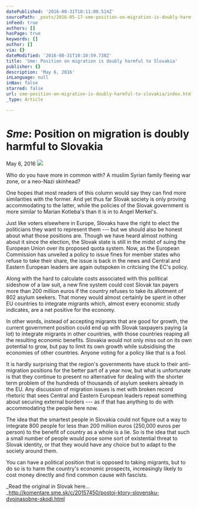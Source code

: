 ```yaml
---
datePublished: '2016-08-31T10:11:00.514Z'
sourcePath: _posts/2016-05-17-sme-position-on-migration-is-doubly-harmful-to-slovakia.md
inFeed: true
authors: []
hasPage: true
keywords: []
author: []
via: {}
dateModified: '2016-08-31T10:10:59.738Z'
title: 'Sme: Position on migration is doubly harmful to Slovakia'
publisher: {}
description: 'May 6, 2016'
inLanguage: null
inNav: false
starred: false
url: sme-position-on-migration-is-doubly-harmful-to-slovakia/index.html
_type: Article

---
```

# _**Sme**_**: Position on migration is doubly harmful to Slovakia**

May 6, 2016
![](https://the-grid-user-content.s3-us-west-2.amazonaws.com/c15c5754-3975-4e1b-8152-10c5a3b03324.jpg)

Who do you have more in common with? A muslim Syrian family fleeing war zone, or a neo-Nazi skinhead?

One hopes that most readers of this column would say they can find more similarities with the former. And yet thus far Slovak society is only proving accommodating to the latter, while the policies of the Slovak government is more similar to Marian Kotleba's than it is in to Angel Merkel's.

Just like voters elsewhere in Europe, Slovaks have the right to elect the politicians they want to represent them --- but we should also be honest about what those positions are. Though we have heard almost nothing about it since the election, the Slovak state is still in the midst of suing the European Union over its proposed quota system. Now, as the European Commission has unveiled a policy to issue fines for member states who refuse to take their share, the issue is back in the news and Central and Eastern European leaders are again outspoken in critcising the EC's policy.

Along with the hard to calculate costs associated with this political sideshow of a law suit, a new fine system could cost Slovak tax payers more than 200 million euros if the country refuses to take its allotment of 802 asylum seekers. That money would almost certainly be spent in other EU countries to integrate migrants which, almost every economic study indicates, are a net positive for the economy.

In other words, instead of accepting migrants that are good for growth, the current government position could end up with Slovak taxpayers paying (a lot) to integrate migrants in other countries, with those countries reaping all the resulting economic benefits. Slovakia would not only miss out on its own potential to grow, but pay to limit its own growth while subsidising the economies of other countries. Anyone voting for a policy like that is a fool.

It is hardly surprising that the region's governments have stuck to their anti-migration positions for the better part of a year now, but what is unfortunate is that they continue to present no alternative for dealing with the shorter term problem of the hundreds of thousands of asylum seekers already in the EU. Any discussion of migration issues is met with broken record rhetoric that sees Central and Eastern European leaders repeat something about securing external borders --- as if that has anything to do with accommodating the people here now.

The idea that the smartest people in Slovakia could not figure out a way to integrate 800 people for less than 200 million euros (250,000 euros per person) to the benefit of country as a whole is a lie. So is the idea that such a small number of people would pose some sort of existential threat to Slovak identity, or that they would have any choice but to adapt to the society around them.

You can have a political position that is opposed to taking migrants, but to do so is to harm the country's economic prospects, increasingly likely to cost money directly and find common cause with fascists.

_Read the original in Slovak here... _http://komentare.sme.sk/c/20157450/postoj-ktory-slovensku-dvojnasobne-skodi.html